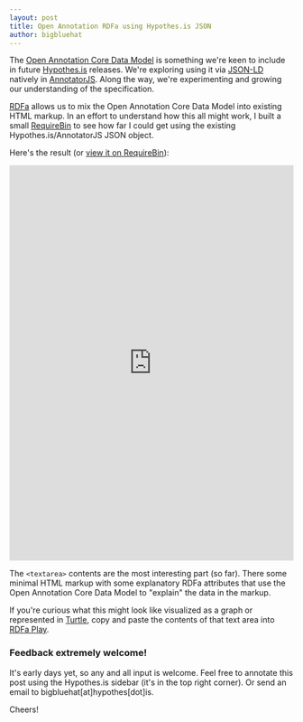 ```yaml
---
layout: post
title: Open Annotation RDFa using Hypothes.is JSON
author: bigbluehat
---
```


The [Open Annotation Core Data Model](http://openannotation.org/spec/core/) is something we're keen to
include in future [Hypothes.is](http://hypothes.is/) releases. We're exploring using it via
[JSON-LD](http://json-ld.org/) natively in [AnnotatorJS](http://annotatorjs.org/). Along the way,
we're experimenting and growing our understanding of the specification.

[RDFa](http://rdfa.info/) allows us to mix the Open Annotation Core Data Model into existing HTML
markup. In an effort to understand how this all might work, I built a small
[RequireBin](http://requirebin.com) to see how far I could get using the existing
Hypothes.is/AnnotatorJS JSON object.

Here's the result (or [view it on RequireBin](http://requirebin.com/?gist=f47e6cfda27afccc03be)):
<iframe width="100%" height="700" src="http://requirebin.com/embed?gist=f47e6cfda27afccc03be" frameborder="0" allowfullscreen></iframe>

The `<textarea>` contents are the most interesting part (so far). There some minimal HTML markup
with some explanatory RDFa attributes that use the Open Annotation Core Data Model to "explain"
the data in the markup.

If you're curious what this might look like visualized as a graph or represented in [Turtle](http://www.w3.org/TR/turtle/), copy and paste the contents of that text area into [RDFa Play](http://rdfa.info/play).

### Feedback extremely welcome!

It's early days yet, so any and all input is welcome. Feel free to annotate this post using
the Hypothes.is sidebar (it's in the top right corner). Or send an email to bigbluehat[at]hypothes[dot]is.

Cheers!
